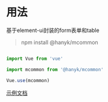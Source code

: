 
# 用法

基于element-ui封装的form表单和table

>npm install @hanyk/mcommon

```javascript

import Vue from 'vue'

import mcommon from '@hanyk/mcommon'

Vue.use(mcommon)
```

[示例文档](https://hyk51594176.github.io/mcommon/)